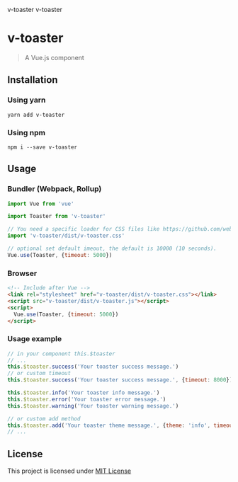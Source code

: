 v-toaster v-toaster

v-toaster
=========

> A Vue.js component

Installation
------------

### Using yarn

`yarn add v-toaster`

### Using npm

`npm i --save v-toaster`

Usage
-----

### Bundler (Webpack, Rollup)

```js
import Vue from 'vue'

import Toaster from 'v-toaster'

// You need a specific loader for CSS files like https://github.com/webpack/css-loader
import 'v-toaster/dist/v-toaster.css'

// optional set default imeout, the default is 10000 (10 seconds).
Vue.use(Toaster, {timeout: 5000})
```

### Browser

```html
<!-- Include after Vue -->
<link rel="stylesheet" href="v-toaster/dist/v-toaster.css"></link>
<script src="v-toaster/dist/v-toaster.js"></script>
<script>
  Vue.use(Toaster, {timeout: 5000})
</script>
```

### Usage example

```js
// in your component this.$toaster
// ...
this.$toaster.success('Your toaster success message.')
// or custom timeout
this.$toaster.success('Your toaster success message.', {timeout: 8000})

this.$toaster.info('Your toaster info message.')
this.$toaster.error('Your toaster error message.')
this.$toaster.warning('Your toaster warning message.')

// or custom add method
this.$toaster.add('Your toaster theme message.', {theme: 'info', timeout: 10000})
// ...
```

License
-------

This project is licensed under [MIT License](http://en.wikipedia.org/wiki/MIT_License)
